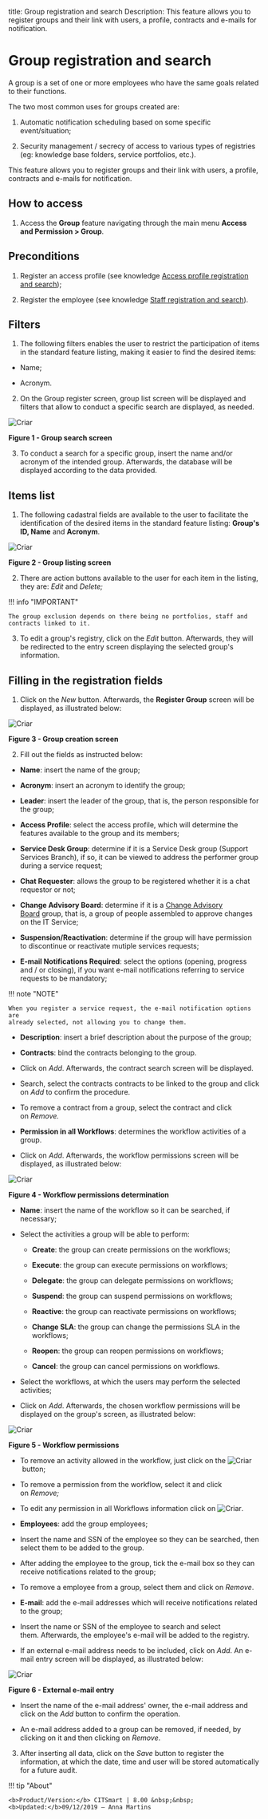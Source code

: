 title: Group registration and search
Description: This feature allows you to register groups and their link with users, a profile, contracts and e-mails for notification.

# Group registration and search

A group is a set of one or more employees who have the same goals related to
their functions.

The two most common uses for groups created are:

1.  Automatic notification scheduling based on some specific event/situation;

2.  Security management / secrecy of access to various types of registries (eg:
    knowledge base folders, service portfolios, etc.).

This feature allows you to register groups and their link with users, a profile,
contracts and e-mails for notification.

How to access
-------------

1.  Access the **Group** feature navigating through the main menu **Access and
    Permission > Group**.

Preconditions
-------------

1.  Register an access profile (see knowledge [Access profile registration and
    search][1]);

2.  Register the employee (see knowledge [Staff registration and
    search][2]).

Filters
-------

1.  The following filters enables the user to restrict the participation of
    items in the standard feature listing, making it easier to find the desired
    items:

-   Name;

-   Acronym.

2.  On the Group register screen, group list screen will be displayed and
    filters that allow to conduct a specific search are displayed, as needed.

![Criar](images/group-1.png)

**Figure 1 - Group search screen**

3.  To conduct a search for a specific group, insert the name and/or acronym of
    the intended group. Afterwards, the database will be displayed according to
    the data provided.

Items list
----------

1.  The following cadastral fields are available to the user to facilitate the
    identification of the desired items in the standard feature
    listing: **Group's ID, Name** and **Acronym**.

![Criar](images/group-2.png)

**Figure 2 - Group listing screen**

2.  There are action buttons available to the user for each item in the listing,
    they are: *Edit* and *Delete;*

!!! info "IMPORTANT"

    The group exclusion depends on there being no portfolios, staff and
    contracts linked to it.

3.  To edit a group's registry, click on the *Edit* button. Afterwards, they
    will be redirected to the entry screen displaying the selected group's
    information.

Filling in the registration fields
----------------------------------

1.  Click on the *New* button. Afterwards, the **Register Group** screen
    will be displayed, as illustrated below:

![Criar](images/group-3.png)

**Figure 3 - Group creation screen**

2.  Fill out the fields as instructed below:

-   **Name**: insert the name of the group;

-   **Acronym**: insert an acronym to identify the group;

-   **Leader**: insert the leader of the group, that is, the person responsible
    for the group;

-   **Access Profile**: select the access profile, which will determine the
    features available to the group and its members;

-   **Service Desk Group**: determine if it is a Service Desk group (Support
    Services Branch), if so, it can be viewed to address the performer group
    during a service request;

-   **Chat Requester**: allows the group to be registered whether it is a chat
    requestor or not;

-   **Change Advisory Board**: determine if it is a [Change Advisory
    Board](http://itsm.citsmart.com/citsmart/pages/knowledgeBasePortal/knowledgeBasePortal.load#/knowledge/1056) group,
    that is, a group of people assembled to approve changes on the IT Service;

-   **Suspension/Reactivation**: determine if the group will have permission to
    discontinue or reactivate mutiple services requests;

-   **E-mail Notifications Required**: select the options (opening, progress
    and / or closing), if you want e-mail notifications referring to service
    requests to be mandatory;

!!! note "NOTE"

    When you register a service request, the e-mail notification options are
    already selected, not allowing you to change them.

-   **Description**: insert a brief description about the purpose of the group;

-   **Contracts**: bind the contracts belonging to the group.

-   Click on *Add*. Afterwards, the contract search screen will be displayed.

-   Search, select the contracts contracts to be linked to the group and click
    on *Add* to confirm the procedure.

-   To remove a contract from a group, select the contract and click
    on *Remove.*

-   **Permission in all Workflows**: determines the workflow activities of a
    group.

-   Click on *Add*. Afterwards, the workflow permissions screen will be
    displayed, as illustrated below:

![Criar](images/group-4.png)

**Figure 4 - Workflow permissions determination**

-   **Name**: insert the name of the workflow so it can be searched, if
    necessary;

-   Select the activities a group will be able to perform:

    -   **Create**: the group can create permissions on the workflows;

    -   **Execute**: the group can execute permissions on workflows;

    -   **Delegate**: the group can delegate permissions on workflows;

    -   **Suspend**: the group can suspend permissions on workflows;

    -   **Reactive**: the group can reactivate permissions on workflows;

    -   **Change SLA**: the group can change the permissions SLA in the
        workflows;

    -   **Reopen**: the group can reopen permissions on workflows;

    -   **Cancel**: the group can cancel permissions on workflows.

-   Select the workflows, at which the users may perform the selected
    activities;

-   Click on *Add*. Afterwards, the chosen workflow permissions will be
    displayed on the group's screen, as illustrated below:

![Criar](images/group-5.png)

**Figure 5 - Workflow permissions**

-   To remove an activity allowed in the workflow, just click on the ![Criar](images/group-7.png) button;

-   To remove a permission from the workflow, select it and click on *Remove;*

-   To edit any permission in all Workflows information click on ![Criar](images/group-8.png).
-   **Employees**: add the group employees;

-   Insert the name and SSN of the employee so they can be searched, then select
    them to be added to the group.

-   After adding the employee to the group, tick the e-mail box so they can
    receive notifications related to the group;

-   To remove a employee from a group, select them and click on *Remove*.

-   **E-mail**: add the e-mail addresses which will receive notifications
    related to the group;

-   Insert the name or SSN of the employee to search and select
    them. Afterwards, the employee's e-mail will be added to the registry.

-   If an external e-mail address needs to be included, click on *Add*. An
    e-mail entry screen will be displayed, as illustrated below:

![Criar](images/group-9.png)

**Figure 6 - External e-mail entry**

-   Insert the name of the e-mail address' owner, the e-mail address and click
    on the *Add* button to confirm the operation.

-   An e-mail address added to a group can be removed, if needed, by clicking on
    it and then clicking on *Remove*.

3.  After inserting all data, click on the *Save* button to register the
    information, at which the date, time and user will be stored automatically
    for a future audit.

[1]:/en-us/citsmart-platform-7/initial-settings/access-settings/profile/user-profile.html
[2]:/en-us/citsmart-platform-7/initial-settings/access-settings/user/employee.html

!!! tip "About"

    <b>Product/Version:</b> CITSmart | 8.00 &nbsp;&nbsp;
    <b>Updated:</b>09/12/2019 – Anna Martins
